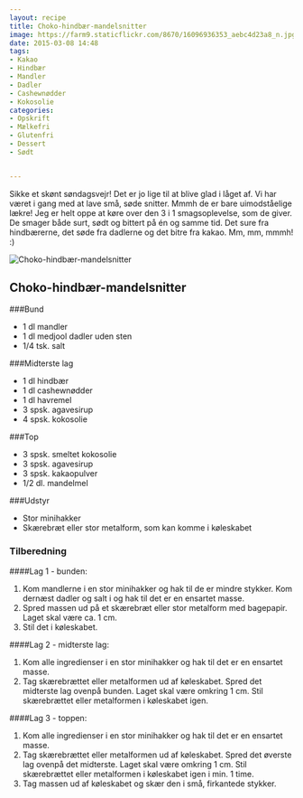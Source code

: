 ```yaml
---
layout: recipe
title: Choko-hindbær-mandelsnitter
image: https://farm9.staticflickr.com/8670/16096936353_aebc4d23a8_n.jpg
date: 2015-03-08 14:48
tags: 
- Kakao
- Hindbær 
- Mandler 
- Dadler
- Cashewnødder
- Kokosolie
categories:
- Opskrift
- Mælkefri
- Glutenfri
- Dessert 
- Sødt


---
```

Sikke et skønt søndagsvejr! Det er jo lige til at blive glad i låget af. Vi har været i gang med at lave små, søde snitter. Mmmh de er bare uimodståelige lækre! Jeg er helt oppe at køre over den 3 i 1 smagsoplevelse, som de giver. De smager både surt, sødt og bittert på én og samme tid. Det sure fra hindbærerne, det søde fra dadlerne og det bitre fra kakao. Mm, mm, mmmh! :)   

![Choko-hindbær-mandelsnitter](https://farm9.staticflickr.com/8670/16096936353_aebc4d23a8_z.jpg) 


## Choko-hindbær-mandelsnitter

###Bund 
- 1 dl mandler
- 1 dl medjool dadler uden sten
- 1/4 tsk. salt 


###Midterste lag
- 1 dl hindbær
- 1 dl cashewnødder
- 1 dl havremel
- 3 spsk. agavesirup 
- 4 spsk. kokosolie 



###Top 
- 3 spsk. smeltet kokosolie 
- 3 spsk. agavesirup 
- 3 spsk. kakaopulver 
- 1/2 dl. mandelmel

###Udstyr
- Stor minihakker 
- Skærebræt eller stor metalform, som kan komme i køleskabet

### Tilberedning
####Lag 1 - bunden:
1. Kom mandlerne i en stor minihakker og hak til de er mindre stykker. Kom dernæst dadler og salt i og hak til det er en ensartet masse.
2. Spred massen ud på et skærebræt eller stor metalform med bagepapir. Laget skal være ca. 1 cm.
3. Stil det i køleskabet.

####Lag 2 - midterste lag:
1. Kom alle ingredienser i en stor minihakker og hak til det er en ensartet masse.
2. Tag skærebrættet eller metalformen ud af køleskabet. Spred det midterste lag ovenpå bunden. Laget skal være omkring 1 cm. Stil skærebrættet eller metalformen i køleskabet igen.

####Lag 3 - toppen:
1. Kom alle ingredienser i en stor minihakker og hak til det er en ensartet masse.
2. Tag skærebrættet eller metalformen ud af køleskabet. Spred det øverste lag ovenpå det midterste. Laget skal være omkring 1 cm. Stil skærebrættet eller metalformen i køleskabet igen i min. 1 time.
3. Tag massen ud af køleskabet og skær den i små, firkantede stykker.














